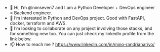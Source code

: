 - 👋 Hi, I’m @nimseven7 and I am a Python Developer + DevOps engineer = Backend engineer.
- 👀 I’m interested in Python and DevOps project. Good with FastAPI, docker, terraform and AWS.
- 💞️ I’m looking to collaborate on any project involving those stacks, and for something new too. You can just check my linkedIn profile from the link below.
- 📫 How to reach me ? https://www.linkedin.com/in/mino-randrianarivo/

<!---
nimseven7/nimseven7 is a ✨ special ✨ repository because its `README.md` (this file) appears on your GitHub profile.
You can click the Preview link to take a look at your changes.
--->
